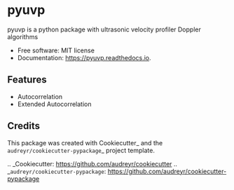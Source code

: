 # pyuvp

pyuvp is a python package with ultrasonic velocity profiler Doppler algorithms


* Free software: MIT license
* Documentation: https://pyuvp.readthedocs.io.


## Features


* Autocorrelation
* Extended Autocorrelation

## Credits


This package was created with Cookiecutter_ and the `audreyr/cookiecutter-pypackage`_ project template.

.. _Cookiecutter: https://github.com/audreyr/cookiecutter
.. _`audreyr/cookiecutter-pypackage`: https://github.com/audreyr/cookiecutter-pypackage

